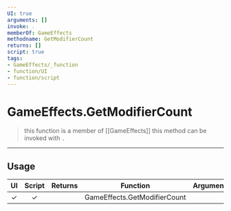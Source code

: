 ```yaml
---
UI: true
arguments: []
invoke: .
memberOf: GameEffects
methodname: GetModifierCount
returns: []
script: true
tags:
- GameEffects/_function
- function/UI
- function/script
---
```

# GameEffects.GetModifierCount
> this function is a member of [[GameEffects]]
> this method can be invoked with `.`
-----
## Usage
|  UI | Script | Returns | Function | Arguments |
|:---:|:------:|-------:|:--------:|:---------|
|✓|✓||GameEffects.GetModifierCount||
